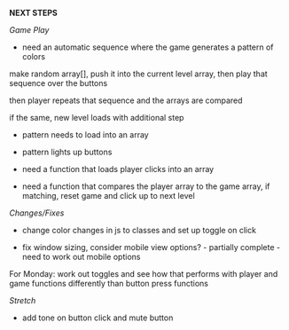 **NEXT STEPS**

*Game Play* 
- need an automatic sequence where the game generates a pattern of colors

make random array[], push it into the current level array, then play that sequence over the buttons

then player repeats that sequence and the arrays are compared

if the same, new level loads with additional step

- pattern needs to load into an array

- pattern lights up buttons

- need a function that loads player clicks into an array

- need a function that compares the player array to the game array, if matching, reset game and click up to next level


*Changes/Fixes*
- change color changes in js to classes and set up toggle on click

- fix window sizing, consider mobile view options? - partially complete - need to work out mobile options

For Monday: work out toggles and see how that performs with player and game functions differently than button press functions

*Stretch*
- add tone on button click and mute button

<audio id="soundbuttonGre" src="https://s3.amazonaws.com/freecodecamp/simonSound1.mp3"></audio>
<audio id="soundbuttonRed" src="https://s3.amazonaws.com/freecodecamp/simonSound2.mp3"></audio>
<audio id="soundbuttonYel" src="https://s3.amazonaws.com/freecodecamp/simonSound3.mp3"></audio>
<audio id="soundbuttonBlu" src="https://s3.amazonaws.com/freecodecamp/simonSound4.mp3"></audio>
<audio id="soundbuttonWrong" src="http://www.freesound.org/data/previews/331/331912_3248244-lq.mp3"></audio>